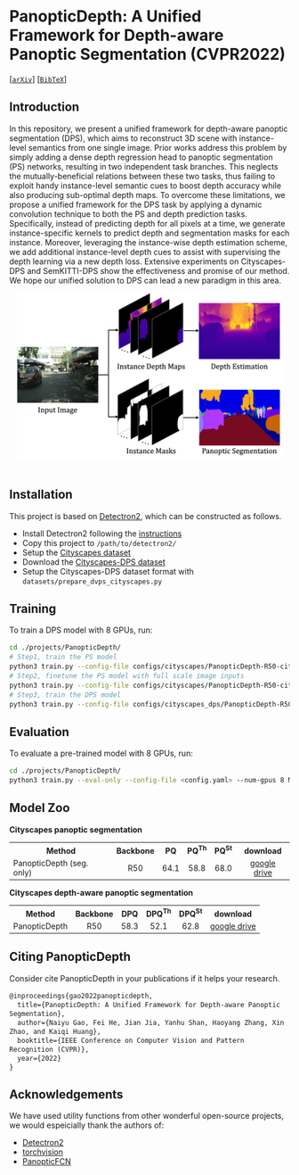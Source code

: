 # PanopticDepth: A Unified Framework for Depth-aware Panoptic Segmentation (CVPR2022)
  
[[`arXiv`](https://arxiv.org/)] [[`BibTeX`](#CitingPanopticDepth)]

## Introduction
In this repository, we present a unified framework for depth-aware panoptic segmentation (DPS), which aims to reconstruct 3D scene with instance-level semantics from one single image. Prior works address this problem by simply adding a dense depth regression head to panoptic segmentation (PS) networks, resulting in two independent task branches. This neglects the mutually-beneficial relations between these two tasks, thus failing to exploit handy instance-level semantic cues to boost depth accuracy while also producing sub-optimal depth maps. To overcome these limitations, we propose a unified framework for the DPS task by applying a dynamic convolution technique to both the PS and depth prediction tasks. Specifically, instead of predicting depth for all pixels at a time, we generate instance-specific kernels to predict depth and segmentation masks for each instance. Moreover, leveraging the instance-wise depth estimation scheme, we add additional instance-level depth cues to assist with supervising the depth learning via a new depth loss. Extensive experiments on Cityscapes-DPS and SemKITTI-DPS show the effectiveness and promise of our method. We hope our unified solution to DPS can lead a new paradigm in this area.
<div align="center">
  <img src="overview.jpg" height = "300" />
</div><br/>

## Installation
This project is based on [Detectron2](https://github.com/facebookresearch/detectron2), which can be constructed as follows.
* Install Detectron2 following the [instructions](https://detectron2.readthedocs.io/tutorials/install.html)
* Copy this project to `/path/to/detectron2/`
* Setup the [Cityscapes dataset](https://github.com/facebookresearch/detectron2/blob/master/datasets/README.md)
* Download the [Cityscapes-DPS dataset](https://github.com/joe-siyuan-qiao/ViP-DeepLab/blob/master/cityscapes-dvps/README.md)
* Setup the Cityscapes-DPS dataset format with `datasets/prepare_dvps_cityscapes.py`

## Training
To train a DPS model with 8 GPUs, run:
```bash
cd ./projects/PanopticDepth/
# Step1, train the PS model
python3 train.py --config-file configs/cityscapes/PanopticDepth-R50-cityscapes.yaml --num-gpus 8 OUTPUT_DIR ./output/ps
# Step2, finetune the PS model with full scale image inputs
python3 train.py --config-file configs/cityscapes/PanopticDepth-R50-cityscapes-FullScaleFinetune.yaml --num-gpus 8 MODEL.WEIGHTS ./output/ps/model_final.pth OUTPUT_DIR ./output/ps_fsf
# Step3, train the DPS model
python3 train.py --config-file configs/cityscapes_dps/PanopticDepth-R50-cityscapes-dps.yaml --num-gpus 8 MODEL.WEIGHTS ./output/ps_fsf/model_final.pth OUTPUT_DIR ./output/dps
```

## Evaluation
To evaluate a pre-trained model with 8 GPUs, run:
```bash
cd ./projects/PanopticDepth/
python3 train.py --eval-only --config-file <config.yaml> --num-gpus 8 MODEL.WEIGHTS /path/to/model_checkpoint
```

## Model Zoo
**Cityscapes panoptic segmentation**
<table><tbody>
<!-- START TABLE -->
<!-- TABLE HEADER -->
<th valign="bottom">Method</th>
<th valign="bottom">Backbone</th>
<th valign="bottom">PQ</th>
<th valign="bottom">PQ<sup>Th</sup></th>
<th valign="bottom">PQ<sup>St</sup></th>
<th valign="bottom">download</th>
<!-- TABLE BODY -->
<tr><td align="left">PanopticDepth (seg. only)</td>
<td align="center">R50</td>
<td align="center"> 64.1 </td>
<td align="center"> 58.8 </td>
<td align="center"> 68.0 </td>
<td align="center"> <a href="https://drive.google.com/file/d/13m0DVJyuGw1Mdnnvcrlb9_i1b-b7cvjM/view?usp=sharing">google drive</a></td>
</tr>
</tbody></table>

**Cityscapes depth-aware panoptic segmentation**
<table><tbody>
<!-- START TABLE -->
<!-- TABLE HEADER -->
<th valign="bottom">Method</th>
<th valign="bottom">Backbone</th>
<th valign="bottom">DPQ</th>
<th valign="bottom">DPQ<sup>Th</sup></th>
<th valign="bottom">DPQ<sup>St</sup></th>
<th valign="bottom">download</th>
<!-- TABLE BODY -->
<tr><td align="left">PanopticDepth</td>
<td align="center">R50</td>
<td align="center"> 58.3 </td>
<td align="center"> 52.1 </td>
<td align="center"> 62.8 </td>
<td align="center"> <a href="https://drive.google.com/file/d/1tFWIwP_SfwdypyjAUH14fHdk3qRbnkdp/view?usp=sharing">google drive</a></td>
</tr>
</tbody></table>

## <a name="CitingPanopticDepth"></a>Citing PanopticDepth

Consider cite PanopticDepth in your publications if it helps your research.

```
@inproceedings{gao2022panopticdepth,
  title={PanopticDepth: A Unified Framework for Depth-aware Panoptic Segmentation},
  author={Naiyu Gao, Fei He, Jian Jia, Yanhu Shan, Haoyang Zhang, Xin Zhao, and Kaiqi Huang},
  booktitle={IEEE Conference on Computer Vision and Pattern Recognition (CVPR)},
  year={2022}
}
```

## Acknowledgements
We have used utility functions from other wonderful open-source projects, we would espeicially thank the authors of:
- [Detectron2](https://github.com/facebookresearch/detectron2)
- [torchvision](https://github.com/pytorch/vision)
- [PanopticFCN](https://github.com/dvlab-research/PanopticFCN)
